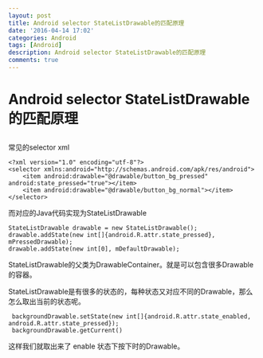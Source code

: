 ```yaml
---
layout: post
title: Android selector StateListDrawable的匹配原理
date: '2016-04-14 17:02'
categories: Android
tags: [Android]
description: Android selector StateListDrawable的匹配原理
comments: true
---
```



# Android selector StateListDrawable的匹配原理


## 

常见的selector  xml

```
<?xml version="1.0" encoding="utf-8"?>
<selector xmlns:android="http://schemas.android.com/apk/res/android">
    <item android:drawable="@drawable/button_bg_pressed" android:state_pressed="true"></item>
    <item android:drawable="@drawable/button_bg_normal"></item>
</selector>
```

而对应的Java代码实现为StateListDrawable


```
StateListDrawable drawable = new StateListDrawable();
drawable.addState(new int[]{android.R.attr.state_pressed}, mPressedDrawable);
drawable.addState(new int[0], mDefaultDrawable);
```

StateListDrawable的父类为DrawableContainer。就是可以包含很多Drawable的容器。

StateListDrawable是有很多的状态的，每种状态又对应不同的Drawable，那么怎么取出当前的状态呢。


```
 backgroundDrawable.setState(new int[]{android.R.attr.state_enabled, android.R.attr.state_pressed});
 backgroundDrawable.getCurrent()
```

这样我们就取出来了 enable 状态下按下时的Drawable。
